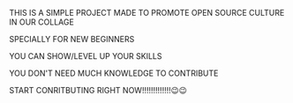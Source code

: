 THIS IS A SIMPLE PROJECT MADE TO PROMOTE OPEN SOURCE CULTURE IN OUR COLLAGE

SPECIALLY FOR NEW BEGINNERS

YOU CAN SHOW/LEVEL UP YOUR SKILLS

YOU DON'T NEED MUCH KNOWLEDGE TO CONTRIBUTE

START CONRITBUTING RIGHT NOW!!!!!!!!!!!!!😉😉
